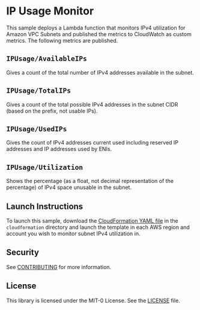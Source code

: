 # IP Usage Monitor

This sample deploys a Lambda function that monitors IPv4 utilization for Amazon VPC Subnets and published the metrics to CloudWatch as custom metrics. The following metrics are published.

## `IPUsage/AvailableIPs`

Gives a count of the total number of IPv4 addresses available in the subnet.

## `IPUsage/TotalIPs`

Gives a count of the total possible IPv4 addresses in the subnet CIDR (based on the prefix, not usable IPs).

## `IPUsage/UsedIPs`

Gives the count of IPv4 addresses current used including reserved IP addresses and IP addresses used by ENIs.

## `IPUsage/Utilization`

Shows the percentage (as a float, not decimal representation of the percentage) of IPv4 space unusable in the subnet.


## Launch Instructions

To launch this sample, download the [CloudFormation YAML file](cloudformation/ip-allocation-monitor.yml) in the `cloudformation` directory and launch the template in each AWS region and account you wish to monitor subnet IPv4 utilization in.

## Security

See [CONTRIBUTING](CONTRIBUTING.md#security-issue-notifications) for more information.

## License

This library is licensed under the MIT-0 License. See the [LICENSE](LICENSE) file.

